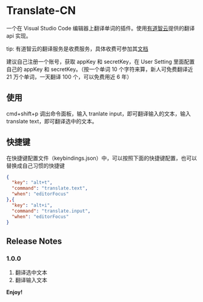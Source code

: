 # Translate-CN

一个在 Visual Studio Code 编辑器上翻译单词的插件。使用[有道智云](http://ai.youdao.com/docs/doc-trans-api.s#p02)提供的翻译 api 实现。

tip: 有道智云的翻译服务是收费服务，具体收费可参加其[文档](http://ai.youdao.com/docs/doc-trans-price.s#p03)

建议自己注册一个账号，获取 appKey 和 secretKey，在 User Setting 里面配置自己的 appKey 和 secretKey。（按一个单词 10 个字符来算，新人可免费翻译近 21 万个单词，一天翻译 100 个，可以免费用近 6 年）

## 使用

cmd+shift+p 调出命令面板，输入 tranlate input，即可翻译输入的文本，输入 translate text，即可翻译选中的文本。


## 快捷键

在快捷键配置文件（keybindings.json）中，可以按照下面的快捷键配置，也可以替换成自己习惯的快捷键

```json
{
  "key": "alt+t",
  "command": "translate.text",
  "when": "editorFocus"
},{
  "key": "alt+i",
  "command": "translate.input",
  "when": "editorFocus"
}
```

## Release Notes

### 1.0.0

1. 翻译选中文本
2. 翻译输入文本

**Enjoy!**